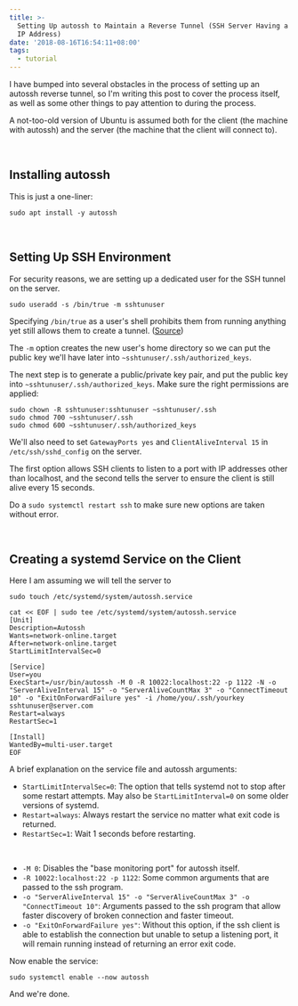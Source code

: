 ```yaml
---
title: >-
  Setting Up autossh to Maintain a Reverse Tunnel (SSH Server Having a Dynamic
  IP Address)
date: '2018-08-16T16:54:11+08:00'
tags:
  - tutorial
---
```

I have bumped into several obstacles in the process of setting up an autossh reverse tunnel, so I'm writing this post to cover the process itself, as well as some other things to pay attention to during the process.

A not-too-old version of Ubuntu is assumed both for the client (the machine with autossh) and the server (the machine that the client will connect to).

<br>

## Installing autossh

This is just a one-liner:

```
sudo apt install -y autossh
```

<br>


## Setting Up SSH Environment

For security reasons, we are setting up a dedicated user for the SSH tunnel on the server.

```
sudo useradd -s /bin/true -m sshtunuser
```

Specifying `/bin/true` as a user's shell prohibits them from running anything yet still allows them to create a tunnel. ([Source](https://unix.stackexchange.com/questions/14312/how-to-restrict-an-ssh-user-to-only-allow-ssh-tunneling))

The `-m` option creates the new user's home directory so we can put the public key we'll have later into `~sshtunuser/.ssh/authorized_keys`.

The next step is to generate a public/private key pair, and put the public key into `~sshtunuser/.ssh/authorized_keys`. Make sure the right permissions are applied:

```
sudo chown -R sshtunuser:sshtunuser ~sshtunuser/.ssh
sudo chmod 700 ~sshtunuser/.ssh
sudo chmod 600 ~sshtunuser/.ssh/authorized_keys
```

We'll also need to set `GatewayPorts yes` and `ClientAliveInterval 15` in `/etc/ssh/sshd_config` on the server.

The first option allows SSH clients to listen to a port with IP addresses other than localhost, and the second tells the server to ensure the client is still alive every 15 seconds.

Do a `sudo systemctl restart ssh` to make sure new options are taken without error.

<br>

## Creating a systemd Service on the Client

Here I am assuming we will tell the server to 

```
sudo touch /etc/systemd/system/autossh.service

cat << EOF | sudo tee /etc/systemd/system/autossh.service
[Unit]
Description=Autossh
Wants=network-online.target
After=network-online.target
StartLimitIntervalSec=0

[Service]
User=you
ExecStart=/usr/bin/autossh -M 0 -R 10022:localhost:22 -p 1122 -N -o "ServerAliveInterval 15" -o "ServerAliveCountMax 3" -o "ConnectTimeout 10" -o "ExitOnForwardFailure yes" -i /home/you/.ssh/yourkey sshtunuser@server.com
Restart=always
RestartSec=1

[Install]
WantedBy=multi-user.target
EOF
```

A brief explanation on the service file and autossh arguments:

- `StartLimitIntervalSec=0`: The option that tells systemd not to stop after some restart attempts. May also be `StartLimitInterval=0` on some older versions of systemd.
- `Restart=always`: Always restart the service no matter what exit code is returned.
- `RestartSec=1`: Wait 1 seconds before restarting.

<br>

- `-M 0`: Disables the "base monitoring port" for autossh itself.
- `-R 10022:localhost:22 -p 1122`: Some common arguments that are passed to the ssh program.
- `-o "ServerAliveInterval 15" -o "ServerAliveCountMax 3" -o "ConnectTimeout 10"`: Arguments passed to the ssh program that allow faster discovery of broken connection and faster timeout.
- `-o "ExitOnForwardFailure yes"`: Without this option, if the ssh client is able to establish the connection but unable to setup a listening port, it will remain running instead of returning an error exit code.

Now enable the service:
```
sudo systemctl enable --now autossh
```

And we're done.

<br>

## 
